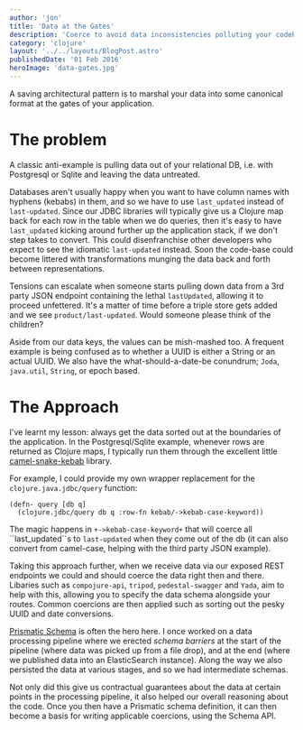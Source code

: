 ```yaml
---
author: 'jon'
title: 'Data at the Gates'
description: 'Coerce to avoid data inconsistencies polluting your codebase'
category: 'clojure'
layout: '../../layouts/BlogPost.astro'
publishedDate: '01 Feb 2016'
heroImage: 'data-gates.jpg'
---
```


A saving architectural pattern is to marshal your data into some
canonical format at the gates of your application.

# The problem

A classic anti-example is pulling data out of your relational DB, i.e.
with Postgresql or Sqlite and leaving the data untreated.

Databases aren't usually happy when you want to have column names with
hyphens (kebabs) in them, and so we have to use `last_updated` instead
of `last-updated`. Since our JDBC libraries will typically give us a
Clojure map back for each row in the table when we do queries, then it's
easy to have `last_updated` kicking around further up the application
stack, if we don't step takes to convert. This could disenfranchise
other developers who expect to see the idiomatic `last-updated` instead.
Soon the code-base could become littered with transformations munging
the data back and forth between representations.

Tensions can escalate when someone starts pulling down data from a 3rd
party JSON endpoint containing the lethal `lastUpdated`, allowing it to
proceed unfettered. It's a matter of time before a triple store gets
added and we see `product/last-updated`. Would someone please think of
the children?

Aside from our data keys, the values can be mish-mashed too. A frequent
example is being confused as to whether a UUID is either a String or an
actual UUID. We also have the what-should-a-date-be conundrum; `Joda`,
`java.util`, `String`, or epoch based.

# The Approach

I've learnt my lesson: always get the data sorted out at the boundaries
of the application. In the Postgresql/Sqlite example, whenever rows are
returned as Clojure maps, I typically run them through the excellent
little [camel-snake-kebab](https://github.com/qerub/camel-snake-kebab)
library.

For example, I could provide my own wrapper replacement for the
`clojure.java.jdbc/query` function:

    (defn- query [db q]
      (clojure.jdbc/query db q :row-fn kebab/->kebab-case-keyword))

The magic happens in `+->kebab-case-keyword+` that will coerce all
\`\`last_updated\`\`s to `last-updated` when they come out of the db (it
can also convert from camel-case, helping with the third party JSON
example).

Taking this approach further, when we receive data via our exposed REST
endpoints we could and should coerce the data right then and there.
Libaries such as `compojure-api`, `tripod`, `pedestal-swagger` and
`Yada`, aim to help with this, allowing you to specify the data schema
alongside your routes. Common coercions are then applied such as sorting
out the pesky UUID and date conversions.

[Prismatic Schema](https://github.com/plumatic/schema) is often the hero
here. I once worked on a data processing pipeline where we erected
_schema barriers_ at the start of the pipeline (where data was picked up
from a file drop), and at the end (where we published data into an
ElasticSearch instance). Along the way we also persisted the data at
various stages, and so we had intermediate schemas.

Not only did this give us contractual guarantees about the data at
certain points in the processing pipeline, it also helped our overall
reasoning about the code. Once you then have a Prismatic schema
definition, it can then become a basis for writing applicable coercions,
using the Schema API.
